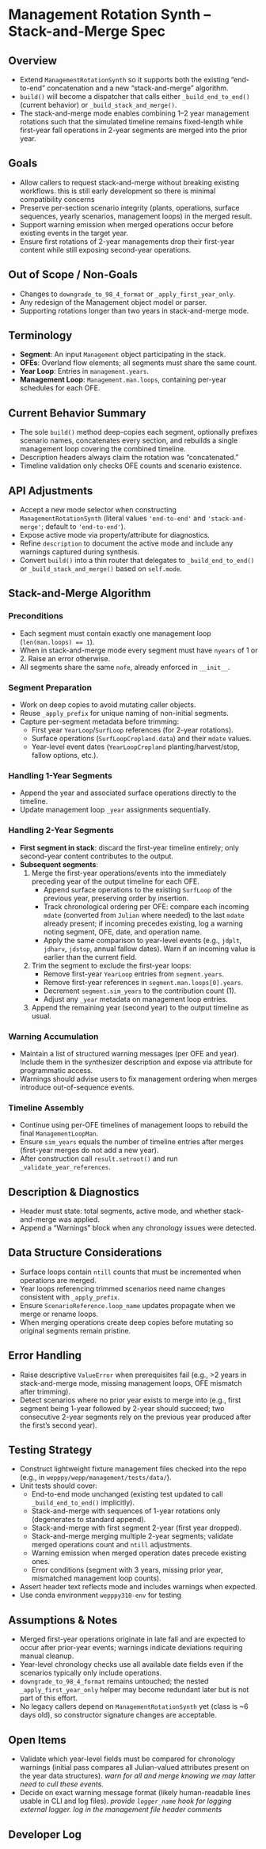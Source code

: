 # Management Rotation Synth – Stack-and-Merge Spec

## Overview
- Extend `ManagementRotationSynth` so it supports both the existing “end-to-end” concatenation and a new “stack-and-merge” algorithm.
- `build()` will become a dispatcher that calls either `_build_end_to_end()` (current behavior) or `_build_stack_and_merge()`.
- The stack-and-merge mode enables combining 1–2 year management rotations such that the simulated timeline remains fixed-length while first-year fall operations in 2-year segments are merged into the prior year.

## Goals
- Allow callers to request stack-and-merge without breaking existing workflows. this is still early development so there is minimal compatibility concerns
- Preserve per-section scenario integrity (plants, operations, surface sequences, yearly scenarios, management loops) in the merged result.
- Support warning emission when merged operations occur before existing events in the target year.
- Ensure first rotations of 2-year managements drop their first-year content while still exposing second-year operations.

## Out of Scope / Non-Goals
- Changes to `downgrade_to_98_4_format` or `_apply_first_year_only`.
- Any redesign of the Management object model or parser.
- Supporting rotations longer than two years in stack-and-merge mode.

## Terminology
- **Segment**: An input `Management` object participating in the stack.
- **OFEs**: Overland flow elements; all segments must share the same count.
- **Year Loop**: Entries in `management.years`.
- **Management Loop**: `Management.man.loops`, containing per-year schedules for each OFE.

## Current Behavior Summary
- The sole `build()` method deep-copies each segment, optionally prefixes scenario names, concatenates every section, and rebuilds a single management loop covering the combined timeline.
- Description headers always claim the rotation was “concatenated.”
- Timeline validation only checks OFE counts and scenario existence.

## API Adjustments
- Accept a new mode selector when constructing `ManagementRotationSynth` (literal values `'end-to-end'` and `'stack-and-merge'`; default to `'end-to-end'`).
- Expose active mode via property/attribute for diagnostics.
- Refine `description` to document the active mode and include any warnings captured during synthesis.
- Convert `build()` into a thin router that delegates to `_build_end_to_end()` or `_build_stack_and_merge()` based on `self.mode`.

## Stack-and-Merge Algorithm

### Preconditions
- Each segment must contain exactly one management loop (`len(man.loops) == 1`).
- When in stack-and-merge mode every segment must have `nyears` of 1 or 2. Raise an error otherwise.
- All segments share the same `nofe`, already enforced in `__init__`.

### Segment Preparation
- Work on deep copies to avoid mutating caller objects.
- Reuse `_apply_prefix` for unique naming of non-initial segments.
- Capture per-segment metadata before trimming:
  - First year `YearLoop`/`SurfLoop` references (for 2-year rotations).
  - Surface operations (`SurfLoopCropland.data`) and their `mdate` values.
  - Year-level event dates (`YearLoopCropland` planting/harvest/stop, fallow options, etc.).

### Handling 1-Year Segments
- Append the year and associated surface operations directly to the timeline.
- Update management loop `_year` assignments sequentially.

### Handling 2-Year Segments
- **First segment in stack**: discard the first-year timeline entirely; only second-year content contributes to the output.
- **Subsequent segments**:
  1. Merge the first-year operations/events into the immediately preceding year of the output timeline for each OFE.
     - Append surface operations to the existing `SurfLoop` of the previous year, preserving order by insertion.
     - Track chronological ordering per OFE: compare each incoming `mdate` (converted from `Julian` where needed) to the last `mdate` already present; if incoming precedes existing, log a warning noting segment, OFE, date, and operation name.
     - Apply the same comparison to year-level events (e.g., `jdplt`, `jdharv`, `jdstop`, annual fallow dates). Warn if an incoming value is earlier than the current field.
  2. Trim the segment to exclude the first-year loops:
     - Remove first-year `YearLoop` entries from `segment.years`.
     - Remove first-year references in `segment.man.loops[0].years`.
     - Decrement `segment.sim_years` to the contribution count (1).
     - Adjust any `_year` metadata on management loop entries.
  3. Append the remaining year (second year) to the output timeline as usual.

### Warning Accumulation
- Maintain a list of structured warning messages (per OFE and year). Include them in the synthesizer description and expose via attribute for programmatic access.
- Warnings should advise users to fix management ordering when merges introduce out-of-sequence events.

### Timeline Assembly
- Continue using per-OFE timelines of management loops to rebuild the final `ManagementLoopMan`.
- Ensure `sim_years` equals the number of timeline entries after merges (first-year merges do not add a new year).
- After construction call `result.setroot()` and run `_validate_year_references`.

## Description & Diagnostics
- Header must state: total segments, active mode, and whether stack-and-merge was applied.
- Append a “Warnings” block when any chronology issues were detected.

## Data Structure Considerations
- Surface loops contain `ntill` counts that must be incremented when operations are merged.
- Year loops referencing trimmed scenarios need name changes consistent with `_apply_prefix`.
- Ensure `ScenarioReference.loop_name` updates propagate when we merge or rename loops.
- When merging operations create deep copies before mutating so original segments remain pristine.

## Error Handling
- Raise descriptive `ValueError` when prerequisites fail (e.g., >2 years in stack-and-merge mode, missing management loops, OFE mismatch after trimming).
- Detect scenarios where no prior year exists to merge into (e.g., first segment being 1-year followed by 2-year should succeed; two consecutive 2-year segments rely on the previous year produced after the first’s second year).

## Testing Strategy
- Construct lightweight fixture management files checked into the repo (e.g., in `wepppy/wepp/management/tests/data/`).
- Unit tests should cover:
  - End-to-end mode unchanged (existing test updated to call `_build_end_to_end()` implicitly).
  - Stack-and-merge with sequences of 1-year rotations only (degenerates to standard append).
  - Stack-and-merge with first segment 2-year (first year dropped).
  - Stack-and-merge merging multiple 2-year segments; validate merged operations count and `ntill` adjustments.
  - Warning emission when merged operation dates precede existing ones.
  - Error conditions (segment with 3 years, missing prior year, mismatched management loop counts).
- Assert header text reflects mode and includes warnings when expected.
- Use conda environment `wepppy310-env` for testing

## Assumptions & Notes
- Merged first-year operations originate in late fall and are expected to occur after prior-year events; warnings indicate deviations requiring manual cleanup.
- Year-level chronology checks use all available date fields even if the scenarios typically only include operations.
- `downgrade_to_98_4_format` remains untouched; the nested `_apply_first_year_only` helper may become redundant later but is not part of this effort.
- No legacy callers depend on `ManagementRotationSynth` yet (class is ~6 days old), so constructor signature changes are acceptable.

## Open Items
- Validate which year-level fields must be compared for chronology warnings (initial pass compares all Julian-valued attributes present on the year data structures). *warn for all and merge knowing we may latter need to cull these events.*
- Decide on exact warning message format (likely human-readable lines usable in CLI and log files). *provide `logger_name` hook for logging external logger. log in the management file header comments*

## Developer Log
